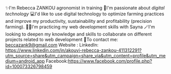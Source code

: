 ✨I'm Rebecca ZANKOU agronomist in training
🌱I'm passionate about *digital technology* 
💻I'd like to use digital technology to optimize farming practices and improve my productivity, sustainability and profitability (precision farming).
👩‍💻I'm practicing my web development skills with Sayna 
🪄I'm looking to deepen my knowledge and skills to collaborate on different projects related to web development 
💌To contact me: beccazank9@gmail.com 
Website : LinkedIn: https://www.linkedin.com/in/akouvi-rebecca-zankou-411312291?utm_source=share&utm_campaign=share_via&utm_content=profile&utm_medium=android_app
                   Facebook:https://www.facebook.com/profile.php?id=100073326798459

